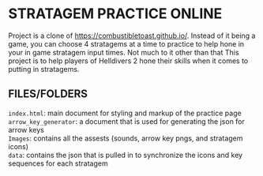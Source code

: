 
# STRATAGEM PRACTICE ONLINE
Project is a clone of https://combustibletoast.github.io/. Instead of it being a game, you can choose 4 stratagems at a time to practice to help hone in your in game stratagem input times. Not much to it other than that
This project is to help players of Helldivers 2 hone their skills when it comes to putting in stratagems.
## FILES/FOLDERS
`index.html`: main document for styling and markup of the practice page  
`arrow_key_generator`: a document that is used for generating the json for arrow keys  
`Images`: contains all the assests (sounds, arrow key pngs, and stratagem icons)  
`data`: contains the json that is pulled in to synchronize the icons and key sequences for each stratagem
